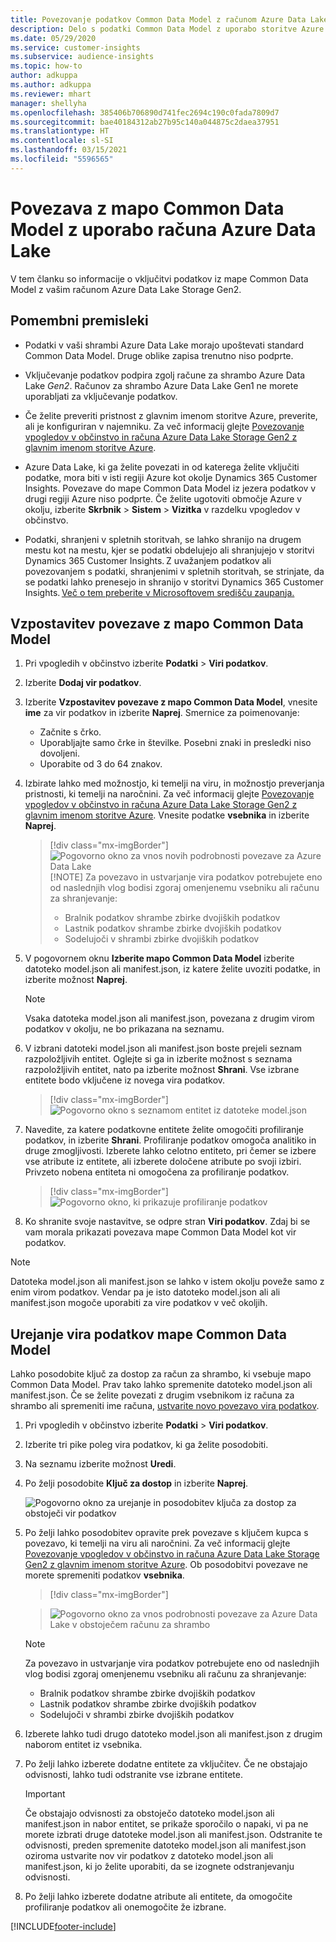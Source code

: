 ```yaml
---
title: Povezovanje podatkov Common Data Model z računom Azure Data Lake
description: Delo s podatki Common Data Model z uporabo storitve Azure Data Lake Storage.
ms.date: 05/29/2020
ms.service: customer-insights
ms.subservice: audience-insights
ms.topic: how-to
author: adkuppa
ms.author: adkuppa
ms.reviewer: mhart
manager: shellyha
ms.openlocfilehash: 385406b706890d741fec2694c190c0fada7809d7
ms.sourcegitcommit: bae40184312ab27b95c140a044875c2daea37951
ms.translationtype: HT
ms.contentlocale: sl-SI
ms.lasthandoff: 03/15/2021
ms.locfileid: "5596565"
---
```

# <a name="connect-to-a-common-data-model-folder-using-an-azure-data-lake-account"></a>Povezava z mapo Common Data Model z uporabo računa Azure Data Lake

V tem članku so informacije o vključitvi podatkov iz mape Common Data Model z vašim računom Azure Data Lake Storage Gen2.

## <a name="important-considerations"></a>Pomembni premisleki

- Podatki v vaši shrambi Azure Data Lake morajo upoštevati standard Common Data Model. Druge oblike zapisa trenutno niso podprte.

- Vključevanje podatkov podpira zgolj račune za shrambo Azure Data Lake *Gen2*. Računov za shrambo Azure Data Lake Gen1 ne morete uporabljati za vključevanje podatkov.

- Če želite preveriti pristnost z glavnim imenom storitve Azure, preverite, ali je konfiguriran v najemniku. Za več informacij glejte [Povezovanje vpogledov v občinstvo in računa Azure Data Lake Storage Gen2 z glavnim imenom storitve Azure](connect-service-principal.md).

- Azure Data Lake, ki ga želite povezati in od katerega želite vključiti podatke, mora biti v isti regiji Azure kot okolje Dynamics 365 Customer Insights. Povezave do mape Common Data Model iz jezera podatkov v drugi regiji Azure niso podprte. Če želite ugotoviti območje Azure v okolju, izberite **Skrbnik** > **Sistem** > **Vizitka** v razdelku vpogledov v občinstvo.

- Podatki, shranjeni v spletnih storitvah, se lahko shranijo na drugem mestu kot na mestu, kjer se podatki obdelujejo ali shranjujejo v storitvi Dynamics 365 Customer Insights. Z uvažanjem podatkov ali povezovanjem s podatki, shranjenimi v spletnih storitvah, se strinjate, da se podatki lahko prenesejo in shranijo v storitvi Dynamics 365 Customer Insights. [Več o tem preberite v Microsoftovem središču zaupanja.](https://www.microsoft.com/trust-center)

## <a name="connect-to-a-common-data-model-folder"></a>Vzpostavitev povezave z mapo Common Data Model

1. Pri vpogledih v občinstvo izberite **Podatki** > **Viri podatkov**.

1. Izberite **Dodaj vir podatkov**.

1. Izberite **Vzpostavitev povezave z mapo Common Data Model**, vnesite **ime** za vir podatkov in izberite **Naprej**. Smernice za poimenovanje: 
   - Začnite s črko.
   - Uporabljajte samo črke in številke. Posebni znaki in presledki niso dovoljeni.
   - Uporabite od 3 do 64 znakov.

1. Izbirate lahko med možnostjo, ki temelji na viru, in možnostjo preverjanja pristnosti, ki temelji na naročnini. Za več informacij glejte [Povezovanje vpogledov v občinstvo in računa Azure Data Lake Storage Gen2 z glavnim imenom storitve Azure](connect-service-principal.md). Vnesite podatke **vsebnika** in izberite **Naprej**.
   > [!div class="mx-imgBorder"]
   > ![Pogovorno okno za vnos novih podrobnosti povezave za Azure Data Lake](media/enter-new-storage-details.png)
   > [!NOTE]
   > Za povezavo in ustvarjanje vira podatkov potrebujete eno od naslednjih vlog bodisi zgoraj omenjenemu vsebniku ali računu za shranjevanje:
   >  - Bralnik podatkov shrambe zbirke dvojiških podatkov
   >  - Lastnik podatkov shrambe zbirke dvojiških podatkov
   >  - Sodelujoči v shrambi zbirke dvojiških podatkov

1. V pogovornem oknu **Izberite mapo Common Data Model** izberite datoteko model.json ali manifest.json, iz katere želite uvoziti podatke, in izberite možnost **Naprej**.
   > [!NOTE]
   > Vsaka datoteka model.json ali manifest.json, povezana z drugim virom podatkov v okolju, ne bo prikazana na seznamu.

1. V izbrani datoteki model.json ali manifest.json boste prejeli seznam razpoložljivih entitet. Oglejte si ga in izberite možnost s seznama razpoložljivih entitet, nato pa izberite možnost **Shrani**. Vse izbrane entitete bodo vključene iz novega vira podatkov.
   > [!div class="mx-imgBorder"]
   > ![Pogovorno okno s seznamom entitet iz datoteke model.json](media/review-entities.png)

8. Navedite, za katere podatkovne entitete želite omogočiti profiliranje podatkov, in izberite **Shrani**. Profiliranje podatkov omogoča analitiko in druge zmogljivosti. Izberete lahko celotno entiteto, pri čemer se izbere vse atribute iz entitete, ali izberete določene atribute po svoji izbiri. Privzeto nobena entiteta ni omogočena za profiliranje podatkov.
   > [!div class="mx-imgBorder"]
   > ![Pogovorno okno, ki prikazuje profiliranje podatkov](media/dataprofiling-entities.png)

9. Ko shranite svoje nastavitve, se odpre stran **Viri podatkov**. Zdaj bi se vam morala prikazati povezava mape Common Data Model kot vir podatkov.

> [!NOTE]
> Datoteka model.json ali manifest.json se lahko v istem okolju poveže samo z enim virom podatkov. Vendar pa je isto datoteko model.json ali ali manifest.json mogoče uporabiti za vire podatkov v več okoljih.

## <a name="edit-a-common-data-model-folder-data-source"></a>Urejanje vira podatkov mape Common Data Model

Lahko posodobite ključ za dostop za račun za shrambo, ki vsebuje mapo Common Data Model. Prav tako lahko spremenite datoteko model.json ali manifest.json. Če se želite povezati z drugim vsebnikom iz računa za shrambo ali spremeniti ime računa, [ustvarite novo povezavo vira podatkov](#connect-to-a-common-data-model-folder).

1. Pri vpogledih v občinstvo izberite **Podatki** > **Viri podatkov**.

2. Izberite tri pike poleg vira podatkov, ki ga želite posodobiti.

3. Na seznamu izberite možnost **Uredi**.

4. Po želji posodobite **Ključ za dostop** in izberite **Naprej**.

   ![Pogovorno okno za urejanje in posodobitev ključa za dostop za obstoječi vir podatkov](media/edit-access-key.png)

5. Po želji lahko posodobitev opravite prek povezave s ključem kupca s povezavo, ki temelji na viru ali naročnini. Za več informacij glejte [Povezovanje vpogledov v občinstvo in računa Azure Data Lake Storage Gen2 z glavnim imenom storitve Azure](connect-service-principal.md). Ob posodobitvi povezave ne morete spremeniti podatkov **vsebnika**.
   > [!div class="mx-imgBorder"]

   > ![Pogovorno okno za vnos podrobnosti povezave za Azure Data Lake v obstoječem računu za shrambo](media/enter-existing-storage-details.png)

   > [!NOTE]
   > Za povezavo in ustvarjanje vira podatkov potrebujete eno od naslednjih vlog bodisi zgoraj omenjenemu vsebniku ali računu za shranjevanje:
   >  - Bralnik podatkov shrambe zbirke dvojiških podatkov
   >  - Lastnik podatkov shrambe zbirke dvojiških podatkov
   >  - Sodelujoči v shrambi zbirke dvojiških podatkov


6. Izberete lahko tudi drugo datoteko model.json ali manifest.json z drugim naborom entitet iz vsebnika.

7. Po želji lahko izberete dodatne entitete za vključitev. Če ne obstajajo odvisnosti, lahko tudi odstranite vse izbrane entitete.

   > [!IMPORTANT]
   > Če obstajajo odvisnosti za obstoječo datoteko model.json ali manifest.json in nabor entitet, se prikaže sporočilo o napaki, vi pa ne morete izbrati druge datoteke model.json ali manifest.json. Odstranite te odvisnosti, preden spremenite datoteko model.json ali manifest.json oziroma ustvarite nov vir podatkov z datoteko model.json ali manifest.json, ki jo želite uporabiti, da se izognete odstranjevanju odvisnosti.

8. Po želji lahko izberete dodatne atribute ali entitete, da omogočite profiliranje podatkov ali onemogočite že izbrane.   


[!INCLUDE[footer-include](../includes/footer-banner.md)]
